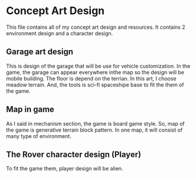 # Concept Art Design

This file contains all of my concept art design and resources. It contains 2 environment design and a character design.

## Garage art design

This is design of the garage that will be use for vehicle customization. In the game, the garage can appear everywhere inthe map so the design will be mobile building. The floor is depend on the terrian. In this art, I choose meadow terrain. And, the tools is sci-fi spaceshipe base to fit the them of the game.

## Map in game

As I said in mechanism section, the game is board game style. So, map of the game is generative terrain block pattern. In one map, it will consist of many type of environment.

## The Rover character design (Player)

To fit the game them, player design will be alien.
